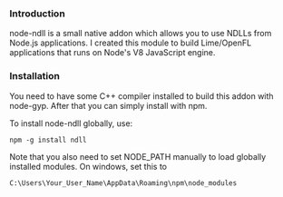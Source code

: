 ### Introduction
node-ndll is a small native addon which allows you to use NDLLs from Node.js applications.
I created this module to build Lime/OpenFL applications that runs on Node's V8 JavaScript engine.

### Installation
You need to have some C++ compiler installed to build this addon with node-gyp. After that you can simply install with npm.

To install node-ndll globally, use:

    npm -g install ndll

Note that you also need to set NODE_PATH manually to load globally installed modules.
On windows, set this to

    C:\Users\Your_User_Name\AppData\Roaming\npm\node_modules
